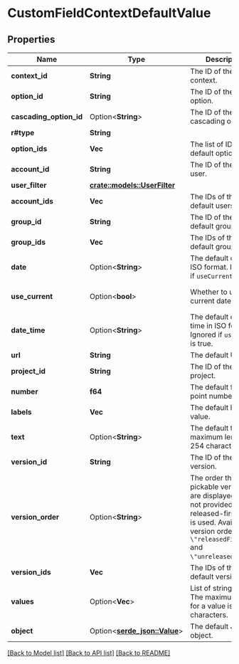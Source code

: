 # CustomFieldContextDefaultValue

## Properties

Name | Type | Description | Notes
------------ | ------------- | ------------- | -------------
**context_id** | **String** | The ID of the context. | 
**option_id** | **String** | The ID of the default option. | 
**cascading_option_id** | Option<**String**> | The ID of the default cascading option. | [optional]
**r#type** | **String** |  | 
**option_ids** | **Vec<String>** | The list of IDs of the default options. | 
**account_id** | **String** | The ID of the default user. | 
**user_filter** | [**crate::models::UserFilter**](UserFilter.md) |  | 
**account_ids** | **Vec<String>** | The IDs of the default users. | 
**group_id** | **String** | The ID of the the default group. | 
**group_ids** | **Vec<String>** | The IDs of the default groups. | 
**date** | Option<**String**> | The default date in ISO format. Ignored if `useCurrent` is true. | [optional]
**use_current** | Option<**bool**> | Whether to use the current date. | [optional][default to false]
**date_time** | Option<**String**> | The default date-time in ISO format. Ignored if `useCurrent` is true. | [optional]
**url** | **String** | The default URL. | 
**project_id** | **String** | The ID of the default project. | 
**number** | **f64** | The default floating-point number. | 
**labels** | **Vec<String>** | The default labels value. | 
**text** | Option<**String**> | The default text. The maximum length is 254 characters. | [optional]
**version_id** | **String** | The ID of the default version. | 
**version_order** | Option<**String**> | The order the pickable versions are displayed in. If not provided, the released-first order is used. Available version orders are `\"releasedFirst\"` and `\"unreleasedFirst\"`. | [optional]
**version_ids** | **Vec<String>** | The IDs of the default versions. | 
**values** | Option<**Vec<String>**> | List of string values. The maximum length for a value is 254 characters. | [optional]
**object** | Option<[**serde_json::Value**](.md)> | The default JSON object. | [optional]

[[Back to Model list]](../README.md#documentation-for-models) [[Back to API list]](../README.md#documentation-for-api-endpoints) [[Back to README]](../README.md)


